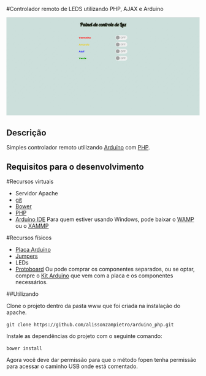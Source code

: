 #Controlador remoto de LEDS utilizando PHP, AJAX e Arduino 

![Demo](https://raw.githubusercontent.com/alissonzampietro/arduino_php/master/assets/imagens/layout.jpg)

## Descrição

Simples controlador remoto utilizando [Arduíno](https://www.arduino.cc/) com [PHP](https://php.net).

## Requisitos para o desenvolvimento

#Recursos virtuais
* Servidor Apache
* [git](https://git-scm.com/)
* [Bower](http://bower.io/)
* [PHP](http://php.net)
* [Arduíno IDE](https://www.arduino.cc/) 
Para quem estiver usando Windows, pode baixar o [WAMP](http://www.baixaki.com.br/download/wamp5.htm) ou o [XAMMP](http://www.baixaki.com.br/download/xampp.htm)

#Recursos físicos
* [Placa Arduíno](http://lista.mercadolivre.com.br/arduino#D[A:arduino])
* [Jumpers](http://lista.mercadolivre.com.br/jumpers#D[A:jumpers])
* LEDs
* [Protoboard](http://eletronicos.mercadolivre.com.br/pecas-componentes-eletricos/protoboard)
Ou pode comprar os componentes separados, ou se optar, compre o [Kit Arduino](http://lista.mercadolivre.com.br/kit-arduino#D[A:kit-arduino]) que vem com a placa e os componentes necessários.

##Utilizando

Clone o projeto dentro da pasta www que foi criada na instalação do apache.

`git clone https://github.com/alissonzampietro/arduino_php.git`

Instale as dependências do projeto com o seguinte comando:

`bower install`

Agora você deve dar permissão para que o método fopen tenha permissão para acessar o caminho USB onde está comentado.


